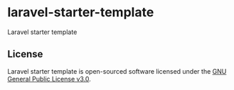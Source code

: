 # laravel-starter-template

Laravel starter template


## License

Laravel starter template is open-sourced software licensed under the [GNU General Public License v3.0](LICENSE).
